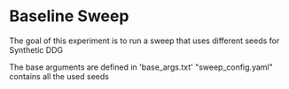 Baseline Sweep
====================================

The goal of this experiment is to run a sweep that uses different seeds for Synthetic DDG

The base arguments are defined in 'base_args.txt'
"sweep_config.yaml" contains all the used seeds
